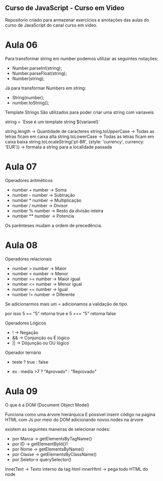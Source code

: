 ## Curso de JavaScript - Curso em Video

Repositorio criado para armazenar exercicios e anotações das aulas do curso de JavaScript do canal curso em video.


# Aula 06

Para transformar string em number podemos utilizar as seguintes notações:
  - Number.parseInt(string);
  - Number.parseFloat(string);
  - Number(string);

Já para transformar Numbers em string:
  - String(number);
  - number.toString();

Template Strings
São utilizados para poder criar uma string com variaveis

string = \`Esse é um template string ${variavel}\`

string.length -> Quantidade de caracteres
string.toUpperCase -> Todas as letras ficam em caixa alta
string.toLowerCase -> Todas as letras ficam em caixa baixa
string.toLocaleString('pt-BR', {style: 'currency', currency: 'EUR'}) -> formata a string para a localidade passada 

# Aula 07 

Operadores aritméticos

- number +  number -> Soma
- number -  number -> Subtração 
- number *  number -> Multiplicação
- number /  number -> Divisor
- number %  number -> Resto da divisão inteira
- number ** number -> Potencia

Os parênteses mudam a ordem de precedência.

# Aula 08

Operadores relacionais

- number >   number -> Maior
- number <   number -> Menor 
- number >=  number -> Maior igual
- number <=  number -> Menor igual
- number ==  number -> Igual
- number !=  number -> Diferente

Se adicionarmos mais um = adicionamos a validação de tipo.

por isso 5 == "5" retorna true
e 5 === "5" retorna false 

Operadores Lógicos

- !  -> Negação
- && -> Conjunção ou É lógico
- || -> Disjunção ou OU lógico

Operador ternário
 - teste ? true : false

  - ex : media >7 ? "Aprovado" : "Reprovado"

# Aula 09
O que é a DOM (Document Object Model)

Funciona como uma árvore hierárquica
E possível inserir código na pagina HTML com Js por meio do DOM adicionando novos nodes na árvore

existem as seguintes maneiras de selecionar nodes:
- por Marca  -> getElementsByTagName()
- por ID     -> getElementById()1
- por Nome   -> getElementsByName()
- por Classe -> getElementsByClassName()
- por Seletor-> querySelector()


innerText -> Texto interno da tag html
innerHtml -> pega todo HTML do node
